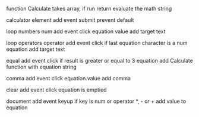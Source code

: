 function Calculate takes array, if run
    return evaluate the math string

calculator element add event submit
    prevent default

loop numbers
    num add event click
        equation value add target text

loop operators
    operator add event click
        if last equation character is a num
            equation add target text

equal add event click
    if result is greater or equal to 3
        equation add Calculate function with equation string

comma add event click
    equation.value add comma

clear add event click
    equation is emptied

document add event keyup
    if key is num or operator *, - or +
        add value to equation